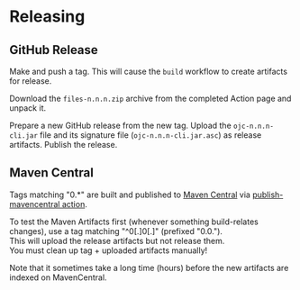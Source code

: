 # Releasing

## GitHub Release

Make and push a tag. This will cause the `build` workflow to create artifacts for release.

Download the `files-n.n.n.zip` archive from the completed Action page and unpack it.

Prepare a new GitHub release from the new tag.
Upload the `ojc-n.n.n-cli.jar` file and its signature file (`ojc-n.n.n-cli.jar.asc`) as release artifacts.
Publish the release.

## Maven Central

Tags matching "0.*" are built and published to [Maven Central](https://s01.oss.sonatype.org/) via [publish-mavencentral action](/.github/workflows/publish-mavencentral.yaml).

To test the Maven Artifacts first (whenever something build-relates changes), use a tag matching "^0[.]0[.]" (prefixed "0.0.").  
This will upload the release artifacts but not release them.  
You must clean up tag + uploaded artifacts manually!

Note that it sometimes take a long time (hours) before the new artifacts are indexed on MavenCentral.
